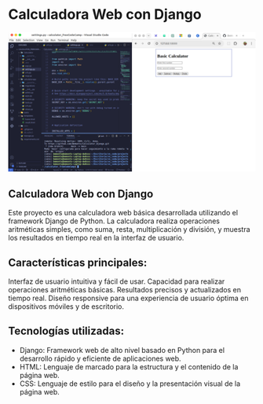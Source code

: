 
# Calculadora Web con Django

![Calculadora-web](static/img/calculator.png)

## Calculadora Web con Django
Este proyecto es una calculadora web básica desarrollada utilizando el framework Django de Python. La calculadora realiza operaciones aritméticas simples, como suma, resta, multiplicación y división, y muestra los resultados en tiempo real en la interfaz de usuario.

## Características principales:
Interfaz de usuario intuitiva y fácil de usar.
Capacidad para realizar operaciones aritméticas básicas.
Resultados precisos y actualizados en tiempo real.
Diseño responsive para una experiencia de usuario óptima en dispositivos móviles y de escritorio.

## Tecnologías utilizadas:
- Django: Framework web de alto nivel basado en Python para el desarrollo rápido y eficiente de aplicaciones web.
- HTML: Lenguaje de marcado para la estructura y el contenido de la página web.
- CSS: Lenguaje de estilo para el diseño y la presentación visual de la página web.